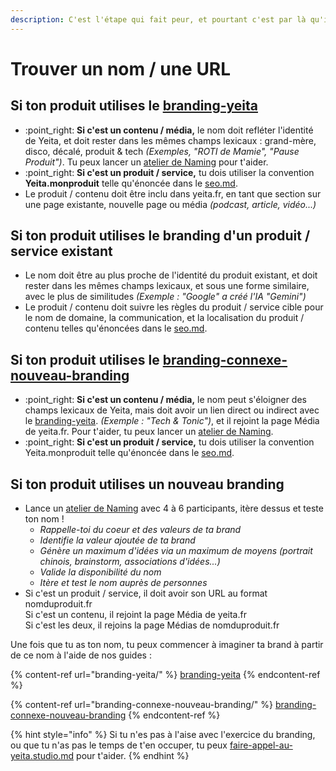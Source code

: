 ```yaml
---
description: C'est l'étape qui fait peur, et pourtant c'est par là qu'il faut commencer.
---
```


# Trouver un nom / une URL

## Si ton produit utilises le [branding-yeita](branding-yeita/ "mention")

* :point\_right: **Si c'est un contenu / média,** le nom doit refléter l'identité de Yeita, et doit rester dans les mêmes champs lexicaux : grand-mère, disco, décalé, produit & tech _(Exemples, "ROTI de Mamie", "Pause Produit")_. Tu peux lancer un [atelier de Naming](https://www.columnfivemedia.com/how-to-choose-a-brand-name/) pour t'aider.
* :point\_right: **Si c'est un produit / service,** tu dois utiliser la convention **Yeita.monproduit** telle qu'énoncée dans le [seo.md](branding-yeita/seo.md "mention").
* Le produit / contenu doit être inclu dans yeita.fr, en tant que section sur une page existante, nouvelle page ou média _(podcast, article, vidéo...)_

## Si ton produit utilises le branding d'un produit / service existant

* Le nom doit être au plus proche de l'identité du produit existant, et doit rester dans les mêmes champs lexicaux, et sous une forme similaire, avec le plus de similitudes _(Exemple : "Google" a créé l'IA "Gemini")_
* Le produit / contenu doit suivre les règles du produit / service cible pour le nom de domaine, la communication, et la localisation du produit / contenu telles qu'énoncées dans le [seo.md](branding-yeita/seo.md "mention").

## Si ton produit utilises le [branding-connexe-nouveau-branding](branding-connexe-nouveau-branding/ "mention")

* :point\_right: **Si c'est un contenu / média,** le nom peut s'éloigner des champs lexicaux de Yeita, mais doit avoir un lien direct ou indirect avec le [branding-yeita](branding-yeita/ "mention"). _(Exemple : "Tech & Tonic")_, et il rejoint la page Média de yeita.fr. Pour t'aider, tu peux lancer un [atelier de Naming](https://www.columnfivemedia.com/how-to-choose-a-brand-name/).&#x20;
* :point\_right: **Si c'est un produit / service,** tu dois utiliser la convention Yeita.monproduit telle qu'énoncée dans le [seo.md](branding-yeita/seo.md "mention").

## Si ton produit utilises un nouveau branding

* Lance un [atelier de Naming](https://www.columnfivemedia.com/how-to-choose-a-brand-name/) avec 4 à 6 participants, itère dessus et teste ton nom !
  * _Rappelle-toi du coeur et des valeurs de ta brand_
  * _Identifie la valeur ajoutée de ta brand_
  * _Génère un maximum d'idées via un maximum de moyens (portrait chinois, brainstorm, associations d'idées...)_
  * _Valide la disponibilité du nom_
  * _Itère et test le nom auprès de personnes_
* Si c'est un produit / service, il doit avoir son URL au format nomduproduit.fr\
  Si c'est un contenu, il rejoint la page Média de yeita.fr \
  Si c'est les deux, il rejoins la page Médias de nomduproduit.fr

Une fois que tu as ton nom, tu peux commencer à imaginer ta brand à partir de ce nom à l'aide de nos guides :&#x20;

{% content-ref url="branding-yeita/" %}
[branding-yeita](branding-yeita/)
{% endcontent-ref %}

{% content-ref url="branding-connexe-nouveau-branding/" %}
[branding-connexe-nouveau-branding](branding-connexe-nouveau-branding/)
{% endcontent-ref %}

{% hint style="info" %}
Si tu n'es pas à l'aise avec l'exercice du branding, ou que tu n'as pas le temps de t'en occuper, tu peux [faire-appel-au-yeita.studio.md](faire-appel-au-yeita.studio.md "mention") pour t'aider.&#x20;
{% endhint %}
